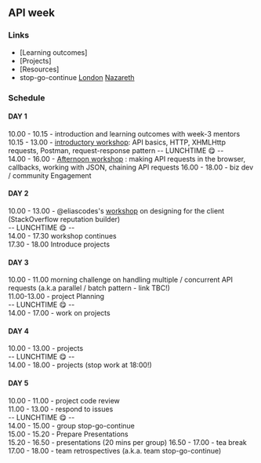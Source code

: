## API week

### Links

* [Learning outcomes]
* [Projects]
* [Resources]
* stop-go-continue [London](https://github.com/foundersandcoders/london-curriculum/blob/master/stop-go-continue/fac-10/week-3.md)  [Nazareth](https://github.com/foundersandcoders/nazareth-curriculum/tree/master/stop-go-continue/fac-n1)

### Schedule

#### DAY 1

10.00 - 10.15 - introduction and learning outcomes with week-3 mentors  
10.15 - 13.00 - [introductory workshop](https://github.com/lucymonie/api-workshop): API basics, HTTP, XHMLHttp requests, Postman, request-response pattern
-- LUNCHTIME 😋 --  
14.00 - 16.00 - [Afternoon workshop](https://github.com/emilyb7/workshop-APIs) : making API requests in the browser, callbacks, working with JSON, chaining API requests
16.00 - 18.00 - biz dev / community Engagement  


#### DAY 2

10.00 - 13.00 - @eliascodes's [workshop](https://github.com/eliascodes/workshop-client-side-design) on designing for the client (StackOverflow reputation builder)  
-- LUNCHTIME 😋 --  
14.00 - 17.30 workshop continues  
17.30 - 18.00 Introduce projects  


#### DAY 3

10.00 - 11.00 morning challenge on handling multiple / concurrent API requests (a.k.a parallel / batch pattern - link TBC!)  
11.00-13.00 - project Planning  
-- LUNCHTIME 😋 --  
14.00 - 17.00 - work on projects  

#### DAY 4

10.00 - 13.00 - projects  
-- LUNCHTIME 😋 --  
14.00 - 18.00 - projects (stop work at 18:00!)  

#### DAY 5  

10.00 - 11.00 - project code review  
11.00 - 13.00 - respond to issues    
-- LUNCHTIME 😋 --  
14.00 - 15.00 - group stop-go-continue  
15.00 - 15.20 - Prepare Presentations  
15.20 - 16.50 - presentations (20 mins per group)
16.50 - 17.00 - tea break  
17.00 - 18.00 - team retrospectives (a.k.a. team stop-go-continue)  
